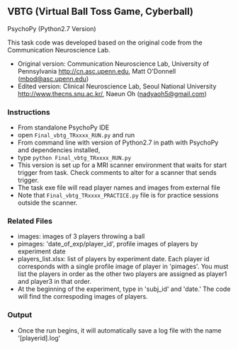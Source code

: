 ## VBTG (Virtual Ball Toss Game, Cyberball)
PsychoPy (Python2.7 Version)

This task code was developed based on the original code from the Communication Neuroscience Lab.
* Original version: Communication Neuroscience Lab, University of Pennsylvania http://cn.asc.upenn.edu, Matt O'Donnell (mbod@asc.upenn.edu)
* Edited version: Clinical Neuroscience Lab, Seoul National University http://www.thecns.snu.ac.kr/, Naeun Oh (nadyaoh5@gmail.com)

### Instructions
* From standalone PsychoPy IDE
* open `Final_vbtg_TRxxxx_RUN.py` and run
* From command line with version of Python2.7 in path with PsychoPy and dependencies installed,
* type `python Final_vbtg_TRxxxx_RUN.py`
* This version is set up for a MRI scanner environment that waits for start trigger from task. Check comments to alter for a scanner that sends trigger.
* The task exe file will read player names and images from external file
* Note that `Final_vbtg_TRxxxx_PRACTICE.py` file is for practice sessions outside the scanner.

### Related Files
* images: images of 3 players throwing a ball
* pimages: 'date_of_exp/player_id', profile images of players by experiment date
* players_list.xlsx: list of players by experiment date. Each player id corresponds with a single profile image of player in 'pimages'. You must list the players in order as the other two players are assigned as player1 and player3 in that order.
* At the beginning of the experiment, type in 'subj_id' and 'date.' The code will find the correspoding images of players.


### Output
* Once the run begins, it will automatically save a log file with the name '[playerid].log'
